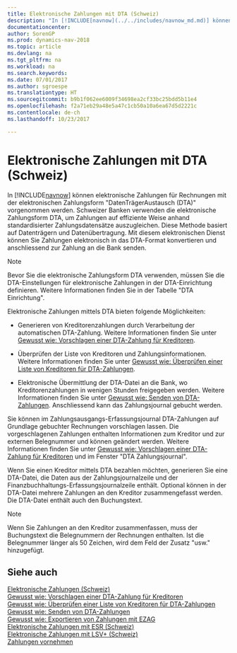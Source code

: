```yaml
---
title: Elektronische Zahlungen mit DTA (Schweiz)
description: "In [!INCLUDE[navnow](../../includes/navnow_md.md)] können elektronische Zahlungen für Rechnungen mit der elektronischen Zahlungsform \"DatenTrägerAustausch (DTA)\" vorgenommen werden. Schweizer Banken verwenden die elektronische Zahlungsform DTA, um Zahlungen auf effiziente Weise anhand standardisierter Zahlungsdatensätze auszugleichen."
documentationcenter: 
author: SorenGP
ms.prod: dynamics-nav-2018
ms.topic: article
ms.devlang: na
ms.tgt_pltfrm: na
ms.workload: na
ms.search.keywords: 
ms.date: 07/01/2017
ms.author: sgroespe
ms.translationtype: HT
ms.sourcegitcommit: b9b1f062ee6009f34698ea2cf33bc25bdd5b11e4
ms.openlocfilehash: f2a71eb29a48e5a47c1cb50a10a6ea67d5d2221c
ms.contentlocale: de-ch
ms.lasthandoff: 10/23/2017

---
```

# <a name="swiss-electronic-payments-using-dta"></a>Elektronische Zahlungen mit DTA (Schweiz)
In [!INCLUDE[navnow](../../includes/navnow_md.md)] können elektronische Zahlungen für Rechnungen mit der elektronischen Zahlungsform "DatenTrägerAustausch (DTA)" vorgenommen werden. Schweizer Banken verwenden die elektronische Zahlungsform DTA, um Zahlungen auf effiziente Weise anhand standardisierter Zahlungsdatensätze auszugleichen. Diese Methode basiert auf Datenträgern und Datenübertragung. Mit diesem elektronischen Dienst können Sie Zahlungen elektronisch in das DTA-Format konvertieren und anschliessend zur Zahlung an die Bank senden.  

> [!NOTE]  
>  Bevor Sie die elektronische Zahlungsform DTA verwenden, müssen Sie die DTA-Einstellungen für elektronische Zahlungen in der DTA-Einrichtung definieren. Weitere Informationen finden Sie in der Tabelle "DTA Einrichtung".  

Elektronische Zahlungen mittels DTA bieten folgende Möglichkeiten:  

- Generieren von Kreditorenzahlungen durch Verarbeitung der automatischen DTA-Zahlung. Weitere Informationen finden Sie unter [Gewusst wie: Vorschlagen einer DTA-Zahlung für Kreditoren](how-to-suggest-dta-payment-for-vendors.md).  

- Überprüfen der Liste von Kreditoren und Zahlungsinformationen. Weitere Informationen finden Sie unter [Gewusst wie: Überprüfen einer Liste von Kreditoren für DTA-Zahlungen](how-to-verify-a-list-of-vendors-for-dta-payments.md).  

- Elektronische Übermittlung der DTA-Datei an die Bank, wo Kreditorenzahlungen in wenigen Stunden freigegeben werden. Weitere Informationen finden Sie unter [Gewusst wie: Senden von DTA-Zahlungen](how-to-submit-dta-payments.md). Anschliessend kann das Zahlungsjournal gebucht werden.  

Sie können im Zahlungsausgangs-Erfassungsjournal DTA-Zahlungen auf Grundlage gebuchter Rechnungen vorschlagen lassen. Die vorgeschlagenen Zahlungen enthalten Informationen zum Kreditor und zur externen Belegnummer und können geändert werden. Weitere Informationen finden Sie unter [Gewusst wie: Vorschlagen einer DTA-Zahlung für Kreditoren](how-to-suggest-dta-payment-for-vendors.md) und im Fenster "DTA Zahlungsjournal".  

Wenn Sie einen Kreditor mittels DTA bezahlen möchten, generieren Sie eine DTA-Datei, die Daten aus der Zahlungsjournalzeile und der Finanzbuchhaltungs-Erfassungsjournalzeile enthält. Optional können in der DTA-Datei mehrere Zahlungen an den Kreditor zusammengefasst werden. Die DTA-Datei enthält auch den Buchungstext.  

> [!NOTE]  
>  Wenn Sie Zahlungen an den Kreditor zusammenfassen, muss der Buchungstext die Belegnummern der Rechnungen enthalten. Ist die Belegnummer länger als 50 Zeichen, wird dem Feld der Zusatz "usw." hinzugefügt.  

## <a name="see-also"></a>Siehe auch  
 [Elektronische Zahlungen (Schweiz)](swiss-electronic-payments.md)   
 [Gewusst wie: Vorschlagen einer DTA-Zahlung für Kreditoren](how-to-suggest-dta-payment-for-vendors.md)   
 [Gewusst wie: Überprüfen einer Liste von Kreditoren für DTA-Zahlungen](how-to-verify-a-list-of-vendors-for-dta-payments.md)   
 [Gewusst wie: Senden von DTA-Zahlungen](how-to-submit-dta-payments.md)   
 [Gewusst wie: Exportieren von Zahlungen mit EZAG](how-to-export-payments-using-ezag.md)   
 [Elektronische Zahlungen mit ESR (Schweiz)](swiss-electronic-payments-using-esr.md)   
 [Elektronische Zahlungen mit LSV+ (Schweiz)](swiss-electronic-payments-using-lsv-.md)  
 [Zahlungen vornehmen](../../payables-make-payments.md) 

